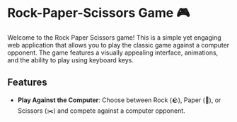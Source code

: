 # Rock-Paper-Scissors Game 🎮  
Welcome to the Rock Paper Scissors game! This is a simple yet engaging web application that allows you to play the classic game against a computer opponent. The game features a visually appealing interface, animations, and the ability to play using keyboard keys.

## Features
- **Play Against the Computer**: Choose between Rock (🪨), Paper (📃), or Scissors (✂️) and compete against a computer opponent.

